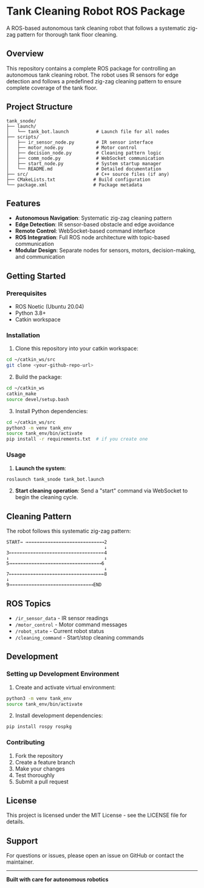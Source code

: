 # Tank Cleaning Robot ROS Package

A ROS-based autonomous tank cleaning robot that follows a systematic zig-zag pattern for thorough tank floor cleaning.

## Overview

This repository contains a complete ROS package for controlling an autonomous tank cleaning robot. The robot uses IR sensors for edge detection and follows a predefined zig-zag cleaning pattern to ensure complete coverage of the tank floor.

## Project Structure

```
tank_snode/
├── launch/
│   └── tank_bot.launch          # Launch file for all nodes
├── scripts/
│   ├── ir_sensor_node.py        # IR sensor interface
│   ├── motor_node.py            # Motor control
│   ├── decision_node.py         # Cleaning pattern logic
│   ├── comm_node.py             # WebSocket communication
│   ├── start_node.py            # System startup manager
│   └── README.md                # Detailed documentation
├── src/                         # C++ source files (if any)
├── CMakeLists.txt              # Build configuration
└── package.xml                 # Package metadata
```

## Features

- **Autonomous Navigation**: Systematic zig-zag cleaning pattern
- **Edge Detection**: IR sensor-based obstacle and edge avoidance
- **Remote Control**: WebSocket-based command interface
- **ROS Integration**: Full ROS node architecture with topic-based communication
- **Modular Design**: Separate nodes for sensors, motors, decision-making, and communication

## Getting Started

### Prerequisites

- ROS Noetic (Ubuntu 20.04)
- Python 3.8+
- Catkin workspace

### Installation

1. Clone this repository into your catkin workspace:
```bash
cd ~/catkin_ws/src
git clone <your-github-repo-url>
```

2. Build the package:
```bash
cd ~/catkin_ws
catkin_make
source devel/setup.bash
```

3. Install Python dependencies:
```bash
cd ~/catkin_ws/src
python3 -m venv tank_env
source tank_env/bin/activate
pip install -r requirements.txt  # if you create one
```

### Usage

1. **Launch the system**:
```bash
roslaunch tank_snode tank_bot.launch
```

2. **Start cleaning operation**:
Send a "start" command via WebSocket to begin the cleaning cycle.

## Cleaning Pattern

The robot follows this systematic zig-zag pattern:

```
START→ →→→→→→→→→→→→→→→→→→→→→→→→→→→→→2
                                    ↓
3←←←←←←←←←←←←←←←←←←←←←←←←←←←←←←←←←←←4
↓                                   ↓  
5→→→→→→→→→→→→→→→→→→→→→→→→→→→→→→→→→→6
                                    ↓
7←←←←←←←←←←←←←←←←←←←←←←←←←←←←←←←←←←←8
↓                                   
9→→→→→→→→→→→→→→→→→→→→→→→→→→→→→→→END
```

## ROS Topics

- `/ir_sensor_data` - IR sensor readings
- `/motor_control` - Motor command messages
- `/robot_state` - Current robot status
- `/cleaning_command` - Start/stop cleaning commands

## Development

### Setting up Development Environment

1. Create and activate virtual environment:
```bash
python3 -m venv tank_env
source tank_env/bin/activate
```

2. Install development dependencies:
```bash
pip install rospy rospkg
```

### Contributing

1. Fork the repository
2. Create a feature branch
3. Make your changes
4. Test thoroughly
5. Submit a pull request

## License

This project is licensed under the MIT License - see the LICENSE file for details.

## Support

For questions or issues, please open an issue on GitHub or contact the maintainer.

---

**Built with care for autonomous robotics**
